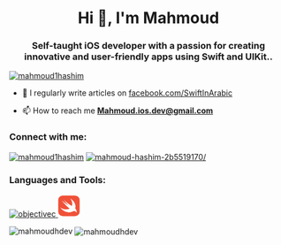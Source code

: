 <h1 align="center">Hi 👋, I'm Mahmoud</h1>
<h3 align="center">Self-taught iOS developer with a passion for creating innovative and user-friendly apps using Swift and UIKit..</h3>

<p align="left"> <a href="https://twitter.com/mahmoud1hashim" target="blank"><img src="https://img.shields.io/twitter/follow/mahmoud1hashim?logo=twitter&style=for-the-badge" alt="mahmoud1hashim" /></a> </p>

- 📝 I regularly write articles on [facebook.com/SwiftInArabic](facebook.com/SwiftInArabic)

- 📫 How to reach me **Mahmoud.ios.dev@gmail.com**

<h3 align="left">Connect with me:</h3>
<p align="left">
<a href="https://twitter.com/mahmoud1hashim" target="blank"><img align="center" src="https://raw.githubusercontent.com/rahuldkjain/github-profile-readme-generator/master/src/images/icons/Social/twitter.svg" alt="mahmoud1hashim" height="30" width="40" /></a>
<a href="https://linkedin.com/in/mahmoud-hashim-2b5519170/" target="blank"><img align="center" src="https://raw.githubusercontent.com/rahuldkjain/github-profile-readme-generator/master/src/images/icons/Social/linked-in-alt.svg" alt="mahmoud-hashim-2b5519170/" height="30" width="40" /></a>
</p>

<h3 align="left">Languages and Tools:</h3>
<p align="left"> <a href="https://developer.apple.com/library/archive/documentation/Cocoa/Conceptual/ProgrammingWithObjectiveC/Introduction/Introduction.html" target="_blank" rel="noreferrer"> <img src="https://www.vectorlogo.zone/logos/apple_objectivec/apple_objectivec-icon.svg" alt="objectivec" width="40" height="40"/> </a> <a href="https://developer.apple.com/swift/" target="_blank" rel="noreferrer"> <img src="https://raw.githubusercontent.com/devicons/devicon/master/icons/swift/swift-original.svg" alt="swift" width="40" height="40"/> </a> </p>

<p><img align="left" src="https://github-readme-stats.vercel.app/api/top-langs?username=mahmoudhdev&show_icons=true&locale=en&layout=compact" alt="mahmoudhdev" /></p>

<p>&nbsp;<img align="center" src="https://github-readme-stats.vercel.app/api?username=mahmoudhdev&show_icons=true&locale=en" alt="mahmoudhdev" /></p>

